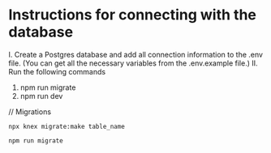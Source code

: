 # Instructions for connecting with the database

I. Create a Postgres database and add all connection information to the .env file.
(You can get all the necessary variables from the .env.example file.)
II. Run the following commands

1. npm run migrate
2. npm run dev

// Migrations

<!-- create migration -->

`npx knex migrate:make table_name`

<!-- run migration -->

`npm run migrate`
